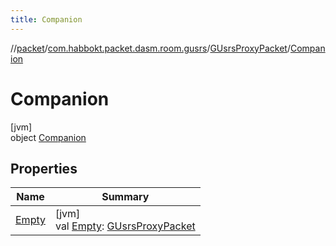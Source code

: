 ```yaml
---
title: Companion
---
```

//[packet](../../../../index.html)/[com.habbokt.packet.dasm.room.gusrs](../../index.html)/[GUsrsProxyPacket](../index.html)/[Companion](index.html)



# Companion



[jvm]\
object [Companion](index.html)



## Properties


| Name | Summary |
|---|---|
| [Empty](-empty.html) | [jvm]<br>val [Empty](-empty.html): [GUsrsProxyPacket](../index.html) |

